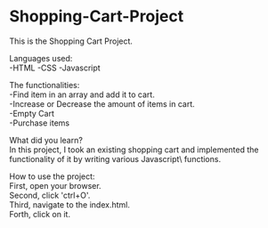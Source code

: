 # Shopping-Cart-Project

This is the Shopping Cart Project.

Languages used:\
-HTML -CSS -Javascript

The functionalities:\
-Find item in an array and add it to cart.\
-Increase or Decrease the amount of items in cart.\
-Empty Cart\
-Purchase items

What did you learn?\
In this project, I took an existing shopping cart and implemented the functionality of it by writing various Javascript\ functions.

How to use the project:\
First, open your browser.\
Second, click 'ctrl+O'.\
Third, navigate to the index.html.\
Forth, click on it.
